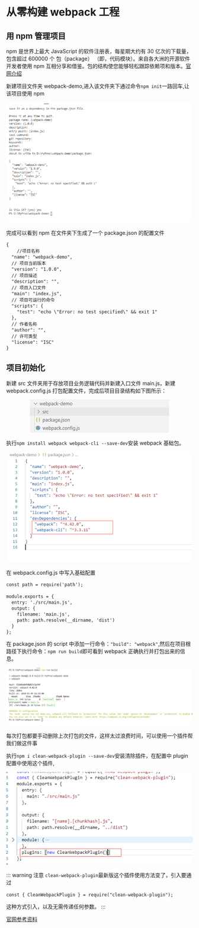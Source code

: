 # 从零构建 webpack 工程

## 用 npm 管理项目

npm 是世界上最大 JavaScript 的软件注册表，每星期大约有 30 亿次的下载量，包含超过 600000 个 包（package） （即，代码模块）。来自各大洲的开源软件开发者使用 npm 互相分享和借鉴。包的结构使您能够轻松跟踪依赖项和版本。[官网介绍](https://www.npmjs.cn/getting-started/what-is-npm/)

新建项目文件夹 webpack-demo,进入该文件夹下通过命令`npm init`一路回车,让该项目使用 npm

<div align=center>
	<img src="./images/2.png" width="">
</div>

完成可以看到 npm 在文件夹下生成了一个 package.json 的配置文件

```
{
	//项目名称
  "name": "webpack-demo",
  // 项目当前版本
  "version": "1.0.0",
  // 项目描述
  "description": "",
  // 项目入口文件
  "main": "index.js",
  // 项目可运行的命令
  "scripts": {
    "test": "echo \"Error: no test specified\" && exit 1"
  },
  // 作者名称
  "author": "",
  // 许可类型
  "license": "ISC"
}

```

## 项目初始化

新建 src 文件夹用于存放项目业务逻辑代码并新建入口文件 main.js，新建 webpack.config.js 打包配置文件，完成后项目目录结构如下图所示：

<div align=center>
	<img src="./images/3.png" width="">
</div>

执行`npm install webpack webpack-cli --save-dev`安装 webpack 基础包。

<div align=center>
	<img src="./images/4.png" width="">
</div>

在 webpack.config.js 中写入基础配置

```
const path = require('path');

module.exports = {
  entry: './src/main.js',
  output: {
    filename: 'main.js',
    path: path.resolve(__dirname, 'dist')
  }
};
```

在 package.json 的 script 中添加一行命令：`"build": "webpack"`,然后在项目根路径下执行命令：`npm run build`即可看到 webpack 正确执行并打包出来的信息。

<div align=center>
	<img src="./images/5.png" width="">
</div>

每次打包都要手动删除上次打包的文件，这样太过浪费时间，可以使用一个插件帮我们做这件事

执行`npm i clean-webpack-plugin --save-dev`安装清除插件，在配置中 plugin 配置中使用这个插件,

<div align=center>
	<img src="./images/14.png" width="">
</div>

::: warning 注意
`clean-webpack-plugin`最新版这个插件使用方法变了，引入要通过

`const { CleanWebpackPlugin } = require("clean-webpack-plugin");`

这种方式引入，以及无需传递任何参数。
:::

[官网参考资料](https://webpack.docschina.org/guides/getting-started/)

